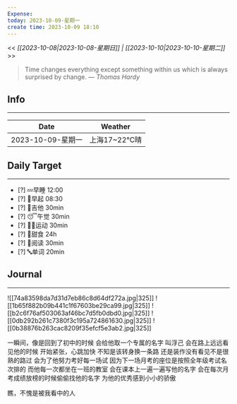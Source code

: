 ```yaml
---
Expense: 
today: 2023-10-09-星期一
create time: 2023-10-09 18:10
---
```


<< *[[2023-10-08|2023-10-08-星期日]] | [[2023-10-10|2023-10-10-星期二]]* >>


> Time changes everything except something within us which is always surprised by change.
> — <cite>Thomas Hardy</cite>


## Info
***
| Date        | Weather      | 
| ----------- | ------------ |
| 2023-10-09-星期一 |  上海17~22℃晴 |


## Daily Target 
***
- [?] 💤早睡   12:00
- [?] 🌅早起    08:30
- [?] 🎵吉他    30min
- [?] 😴午觉    30min
- [?] 🏃‍♀️运动    30min  
- [?] 🚫甜食    24h
- [?] 📖阅读    30min 
- [?] 🔤单词    20min    


##  Journal
***

![[74a83598da7d31d7eb86c8d64df272a.jpg|325]]
![[1b65f882b09b441c1f67603be29ca99.jpg|325]]
![[b2c6f76af503063af46bc7d5fb0dbd0.jpg|325]]
![[0db292b261c7380f3c195a724861630.jpg|325]]
![[0b38876b263cac8209f35efcf5e3ab2.jpg|325]]






一瞬间，像是回到了初中的时候
会给他取一个专属的名字
叫浮己
会在路上远远看见他的时候
开始紧张，心跳加快
不知是该转身换一条路
还是装作没有看见不是很熟的路过
会为了他努力考好每一场试
因为下一场月考的座位是按照全年级考试名次排的
而他每一次都坐在一班的教室
会在课本上一遍一遍写他的名字
会在每次月考成绩放榜的时候偷偷找他的名字
为他的优秀感到小小的骄傲

瞧，不愧是被我看中的人

